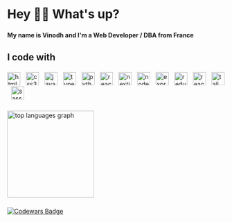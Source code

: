 <h1 align="left">Hey 👋🏾 What's up?</h1>

###

<h4 align="left">My name is Vinodh and I'm a Web Developer / DBA from France</h4>

###

<h2 align="left">I code with</h2>

###

<div align="left">
  <img src="https://img.shields.io/badge/HTML5-E34F26?logo=html5&logoColor=white&style=for-the-badge" height="30" alt="html5 logo"  />
  <img width="5" />
  <img src="https://img.shields.io/badge/CSS3-1572B6?logo=css3&logoColor=white&style=for-the-badge" height="30" alt="css3 logo"  />
  <img width="5" />
  <img src="https://img.shields.io/badge/JavaScript-323330?logo=javascript&logoColor=F7DF1E&style=for-the-badge" height="30" alt="javascript logo"  />
  <img width="5" />
  <img src="https://img.shields.io/badge/TypeScript-3178C6?logo=typescript&logoColor=white&style=for-the-badge" height="30" alt="typescript logo"  />
  <img width="5" />
  <img src="https://img.shields.io/badge/Python-3670A0?logo=python&logoColor=ffdd54&style=for-the-badge" height="30" alt="python logo"  />
  <img width="5" />
  <img src="https://img.shields.io/badge/React.js-20232A?logo=react&logoColor=61DAFB&style=for-the-badge" height="30" alt="react logo"  />
  <img width="5" />
  <img src="https://img.shields.io/badge/Next.js-000000?logo=next.js&logoColor=white&style=for-the-badge" height="30" alt="nextjs logo"  />
  <img width="5" />
  <img src="https://img.shields.io/badge/Node.js-339933?logo=nodedotjs&logoColor=white&style=for-the-badge" height="30" alt="nodejs logo"  />
  <img width="5" />
  <img src="https://img.shields.io/badge/Express.js-%23404d59.svg?logo=express&logoColor=%2361DAFB&style=for-the-badge" height="30" alt="expressjs logo"  />
  <img width="5" />
  <img src="https://img.shields.io/badge/Redux.js-764ABC?logo=redux&logoColor=white&style=for-the-badge" height="30" alt="redux logo"  />
  <img width="5" />
  <img src="https://img.shields.io/badge/React_Router-CA4245?logo=react-router&logoColor=white&style=for-the-badge" height="30" alt="react-router logo"  />
  <img width="5" />
  <img src="https://img.shields.io/badge/Tailwind CSS-06B6D4?logo=tailwindcss&logoColor=white&style=for-the-badge" height="30" alt="tailwindcss logo"  />
  <img width="5" />
  <img src="https://img.shields.io/badge/Sass-CC6699?logo=sass&logoColor=white&style=for-the-badge" height="30" alt="sass logo"  />
</div>

###

<div align="left">
  <img src="https://github-readme-stats.vercel.app/api/top-langs/?username=vzamboulingame&layout=compact&card_width=320&langs_count=6&theme=default&hide_border=true&border_radius=0&order=2" height="200" alt="top languages graph"  />
</div>

###

[<img src="https://www.codewars.com/users/vzamboulingame/badges/large" alt="Codewars Badge"/>](https://www.codewars.com/users/vzamboulingame)

###
